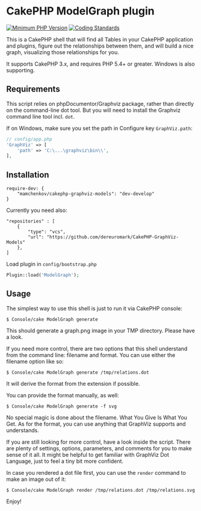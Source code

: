 # CakePHP ModelGraph plugin

[![Minimum PHP Version](http://img.shields.io/badge/php-%3E%3D%205.4-8892BF.svg)](https://php.net/)
[![Coding Standards](https://img.shields.io/badge/cs-PSR--2--R-yellow.svg)](https://github.com/php-fig-rectified/fig-rectified-standards)

This is a CakePHP shell that will find all Tables in your CakePHP application and
plugins, figure out the relationships between them, and will build a nice graph,
visualizing those relationships for you.

It supports CakePHP 3.x, and requires PHP 5.4+ or greater. Windows is also supporting.

## Requirements

This script relies on phpDocumentor/Graphviz
package, rather than directly on the command-line dot tool.
But you will need to install the Graphviz command line tool incl. `dot`.

If on Windows, make sure you set the path in Configure key `GraphViz.path`:
```php
// config/app.php
'GraphViz' => [
	'path' => 'C:\...\graphviz\bin\\',
],
```


## Installation

```
require-dev: {
	"mamchenkov/cakephp-graphviz-models": "dev-develop"
}
```

Currently you need also:
```
"repositories" : [
	{
		"type": "vcs",
		"url": "https://github.com/dereuromark/CakePHP-GraphViz-Models"
	},
]
```

Load plugin in `config/bootstrap.php`

```php
Plugin::load('ModelGraph');
```


## Usage

The simplest way to use this shell is just to run it via CakePHP console:

```
$ Console/cake ModelGraph generate
```

This should generate a graph.png image in your TMP directory.  Please have a look.

If you need more control, there are two options that this shell understand from the
command line: filename and format.   You can use either the filename option like so:

```
$ Console/cake ModelGraph generate /tmp/relations.dot
```
It will derive the format from the extension if possible.

You can provide the format manually, as well:

```
$ Console/cake ModelGraph generate -f svg
```

No special magic is done about the filename.  What You Give Is What You Get.  As for the
format, you can use anything that GraphViz supports and understands.

If you are still looking for more control, have a look inside the script.  There are
plenty of settings, options, parameters, and comments for you to make sense of it all. It
might be helpful to get familiar with GraphViz Dot Language, just to feel a tiny bit more
confident.

In case you rendered a dot file first, you can use the `render` command to make an image out of it:
```
$ Console/cake ModelGraph render /tmp/relations.dot /tmp/relations.svg
```

Enjoy!

